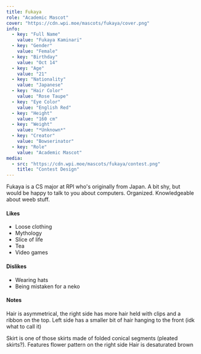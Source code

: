 ```yaml
---
title: Fukaya
role: "Academic Mascot"
cover: "https://cdn.wpi.moe/mascots/fukaya/cover.png"
info:
  - key: "Full Name"
    value: "Fukaya Kaminari"
  - key: "Gender"
    value: "Female"
  - key: "Birthday"
    value: "Oct 14"
  - key: "Age"
    value: "21"
  - key: "Nationality"
    value: "Japanese"
  - key: "Hair Color"
    value: "Rose Taupe"
  - key: "Eye Color"
    value: "English Red"
  - key: "Height"
    value: "160 cm"
  - key: "Weight"
    value: "*Unknown*"
  - key: "Creator"
    value: "Bowserinator"
  - key: "Role"
    value: "Academic Mascot"
media:
  - src: "https://cdn.wpi.moe/mascots/fukaya/contest.png"
    title: "Contest Design"
---
```


Fukaya is a CS major at RPI who's originally from Japan. A bit shy, but would be happy to talk to you about computers. Organized. Knowledgeable about weeb stuff.

<!--more-->

#### Likes

- Loose clothing
- Mythology
- Slice of life
- Tea
- Video games

#### Dislikes

- Wearing hats
- Being mistaken for a neko

#### Notes

Hair is asymmetrical, the right side has more hair held with clips and a ribbon on the top. Left side has a smaller bit of hair hanging to the front (idk what to call it)

Skirt is one of those skirts made of folded conical segments (pleated skirts?). Features flower pattern on the right side
Hair is desaturated brown

